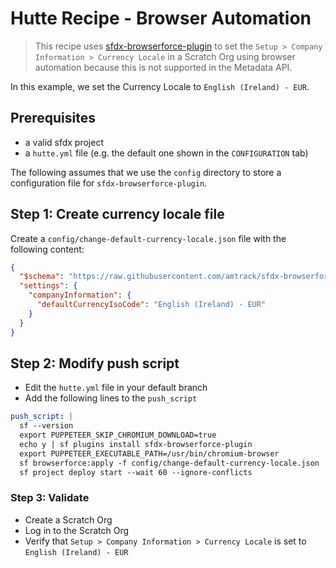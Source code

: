 # Hutte Recipe - Browser Automation

> This recipe uses [sfdx-browserforce-plugin](https://github.com/amtrack/sfdx-browserforce-plugin) to set the `Setup > Company Information > Currency Locale` in a Scratch Org using browser automation because this is not supported in the Metadata API.

In this example, we set the Currency Locale to `English (Ireland) - EUR`.

## Prerequisites

- a valid sfdx project
- a `hutte.yml` file (e.g. the default one shown in the `CONFIGURATION` tab)

The following assumes that we use the `config` directory to store a configuration file for `sfdx-browserforce-plugin`.

## Step 1: Create currency locale file

Create a `config/change-default-currency-locale.json` file with the following content:

```json
{
  "$schema": "https://raw.githubusercontent.com/amtrack/sfdx-browserforce-plugin/master/src/plugins/schema.json",
  "settings": {
    "companyInformation": {
      "defaultCurrencyIsoCode": "English (Ireland) - EUR"
    }
  }
}
```

## Step 2: Modify push script

- Edit the `hutte.yml` file in your default branch
- Add the following lines to the `push_script`

```yaml
push_script: |
  sf --version
  export PUPPETEER_SKIP_CHROMIUM_DOWNLOAD=true
  echo y | sf plugins install sfdx-browserforce-plugin
  export PUPPETEER_EXECUTABLE_PATH=/usr/bin/chromium-browser
  sf browserforce:apply -f config/change-default-currency-locale.json
  sf project deploy start --wait 60 --ignore-conflicts
```

### Step 3: Validate

- Create a Scratch Org
- Log in to the Scratch Org
- Verify that `Setup > Company Information > Currency Locale` is set to `English (Ireland) - EUR`
